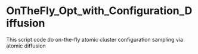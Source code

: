 # OnTheFly_Opt_with_Configuration_Diffusion
This script code do on-the-fly atomic cluster configuration sampling via atomic diffusion
